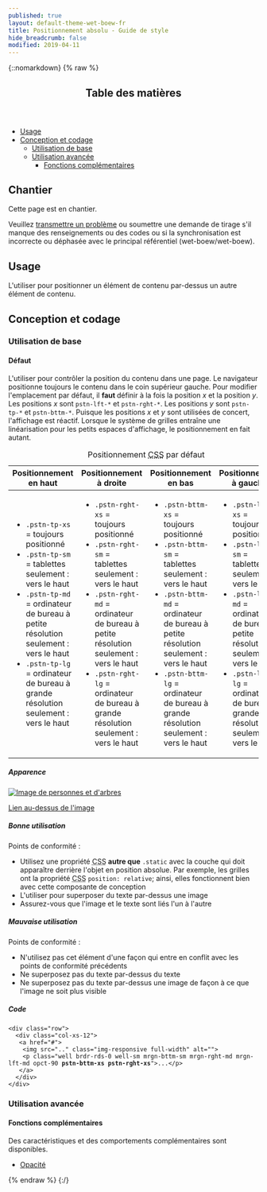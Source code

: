 ```yaml
---
published: true
layout: default-theme-wet-boew-fr
title: Positionnement absolu - Guide de style
hide_breadcrumb: false
modified: 2019-04-11
---
```

{::nomarkdown}
{% raw %}
  <span class="wb-prettify all-pre"></span>
  <div class="row">
    <nav role="navigation" class="col-md-8">
      <div class="panel panel-default">
        <header class="panel-heading">
          <h2 class="panel-title">Table des matières</h2>
        </header>
        <div class="panel-body">
          <ul>
            <li><a href="#purpose">Usage</a></li>
            <li><a href="#design">Conception et codage</a>
              <ul>
                <li><a href="#basic">Utilisation de base</a> </li>
                <li><a href="#enhanced">Utilisation avancée</a>
                  <ul>
                    <li><a href="#addon">Fonctions complémentaires</a> </li>
                  </ul>
                </li>
              </ul>
            </li>
          </ul>
        </div>
      </div>
    </nav>
    <section class="col-md-4">
      <div class="panel panel-warning">
        <div class="panel-body">
          <h2 class="mrgn-tp-0 h4 text-warning"><span class="fa fa-exclamation-triangle"></span> Chantier</h2>
          <p>Cette page est en chantier.</p>
          <p>Veuillez <a href="https://github.com/wet-boew/wet-boew-styleguide/issues/new">transmettre un problème</a> ou soumettre une demande de tirage s'il manque des renseignements ou des codes ou si la synchronisation est incorrecte ou déphasée avec le principal référentiel (wet-boew/wet-boew).</p>
        </div>
      </div>
    </section>
  </div>
  <h2 id="purpose"><span class="fa-stack"><span class="fa fa-circle fa-stack-2x"></span><span class="fa fa-info fa-stack-1x fa-inverse"></span></span> Usage</h2>
  <p>L'utiliser pour positionner un élément de contenu par-dessus un autre élément de contenu.</p>
  <h2 id="design"><span class="fa-stack"><span class="fa fa-circle fa-stack-2x"></span><span class="fa fa-paint-brush fa-stack-1x fa-inverse"></span></span> Conception et codage</h2>
  <h3 id="basic">Utilisation de base</h3>
  <h4 id="default"><span class="fa-stack"><span class="fa fa-circle fa-stack-2x"></span><span class="fa fa-gears fa-stack-1x fa-inverse"></span></span> Défaut</h4>
  <p>L'utiliser pour contrôler la position du contenu dans une page. Le navigateur positionne toujours le contenu dans le coin supérieur gauche. Pour modifier l'emplacement par défaut, il <strong>faut </strong>définir à la fois la position <var>x</var> et la position <var>y</var>. Les positions <var>x</var> sont  <code>pstn-lft-*</code> et <code>pstn-rght-*</code>. Les positions <var>y</var> sont <code>pstn-tp-*</code> et <code>pstn-bttm-*</code>. Puisque les positions <var>x</var> et <var>y</var> sont utilisées de concert, l'affichage est réactif. Lorsque le système de grilles entraîne une linéarisation pour les petits espaces d'affichage, le positionnement en fait autant.</p>
  <table class="table table-bordered">
  <caption class="wb-inv">
  Positionnement <abbr title="feuille de style en cascade">CSS</abbr> par défaut
  </caption>
    <thead>
      <tr>
        <th scope="col">Positionnement en haut</th>
        <th scope="col">Positionnement à droite</th>
        <th scope="col">Positionnement en bas</th>
        <th scope="col">Positionnement à gauche</th>
      </tr>
    </thead>
    <tbody>
      <tr>
        <td><ul class="list-unstyled">
            <li><code>.pstn-tp-xs</code> = toujours positionné </li>
            <li><code>.pstn-tp-sm</code> = tablettes seulement : vers le haut</li>
            <li><code>.pstn-tp-md</code> = ordinateur de bureau à petite résolution seulement : vers le haut</li>
            <li><code>.pstn-tp-lg</code> = ordinateur de bureau à grande résolution seulement : vers le haut</li>
          </ul></td>
        <td><ul class="list-unstyled">
            <li><code>.pstn-rght-xs</code> = toujours positionné</li>
            <li><code>.pstn-rght-sm</code> = tablettes seulement : vers le haut</li>
            <li><code>.pstn-rght-md</code> = ordinateur de bureau à petite résolution seulement : vers le haut</li>
            <li><code>.pstn-rght-lg</code> = ordinateur de bureau à grande résolution seulement : vers le haut</li>
          </ul></td>
        <td><ul class="list-unstyled">
            <li><code>.pstn-bttm-xs</code> = toujours positionné</li>
            <li><code>.pstn-bttm-sm</code> = tablettes seulement : vers le haut</li>
            <li><code>.pstn-bttm-md</code> = ordinateur de bureau à petite résolution seulement : vers le haut</li>
            <li><code>.pstn-bttm-lg</code> = ordinateur de bureau à grande résolution seulement : vers le haut</li>
          </ul></td>
        <td><ul class="list-unstyled">
            <li><code>.pstn-lft-xs</code> = toujours positionné</li>
            <li><code>.pstn-lft-sm</code> = tablettes seulement : vers le haut</li>
            <li><code>.pstn-lft-md</code> = ordinateur de bureau à petite résolution seulement : vers le haut</li>
            <li><code>.pstn-lft-lg</code> = ordinateur de bureau à grande résolution seulement : vers le haut</li>
          </ul></td>
      </tr>
    </tbody>
  </table>
  <div class="row">
    <div class="col-md-4">
      <div class="panel panel-default">
        <div class="panel-body">
          <h5 class="mrgn-tp-0">Apparence</h5>
          <div class="row">
            <div class="col-xs-12"> <a href="#"><img src="https://www.canada.ca/content/canadasite/assets/finance/carousel/20141203-1.jpg" class="img-responsive full-width" alt="Image de personnes et d'arbres">
              <p class="well brdr-rds-0 well-sm mrgn-bttm-sm mrgn-rght-md mrgn-lft-md opct-90 pstn-bttm-xs pstn-rght-xs">Lien au-dessus de l'image</p>
              </a> </div>
          </div>
        </div>
      </div>
    </div>
    <div class="col-md-4">
      <h5 class="mrgn-tp-0 text-success"><span class="glyphicon glyphicon-ok-circle"></span> Bonne utilisation</h5>
<p>Points de conformité&nbsp;:</p>
        <ul>
        <li>Utilisez une propriété <abbr title="feuille de style en cascade">CSS</abbr>  <strong>autre que</strong> <code>.static</code> avec la couche qui doit apparaître derrière l'objet en position absolue. Par exemple, les grilles ont la propriété <abbr title="feuille de style en cascade">CSS</abbr>  <code>position: relative</code>; ainsi, elles fonctionnent bien avec cette composante de conception</li>
        <li> L'utiliser pour superposer du texte par-dessus une image</li>
        <li> Assurez-vous que l'image et le texte sont liés l'un à l'autre</li>
      </ul>
      <h5 class="mrgn-tp-0 text-danger"><span class="glyphicon glyphicon-remove-circle"></span> Mauvaise utilisation</h5>
      <p>Points de conformité&nbsp;:</p>
      <ul>
        <li>N'utilisez pas cet élément d'une façon qui entre en conflit avec les points de conformité précédents</li>
        <li>Ne superposez pas du texte par-dessus du texte</li>
        <li> Ne superposez pas du texte par-dessus une image de façon à ce que l'image ne soit plus visible</li>
      </ul>
    </div>
    <div class="col-md-4">
      <h5 class="mrgn-tp-0">Code</h5>
      <pre><code>&lt;div class=&quot;row&quot;&gt;
  &lt;div class=&quot;col-xs-12&quot;&gt;
   &lt;a href=&quot;#&quot;&gt;
    &lt;img src=&quot;..&quot; class=&quot;img-responsive full-width&quot; alt=&quot;&quot;&gt;
    &lt;p class=&quot;well brdr-rds-0 well-sm mrgn-bttm-sm mrgn-rght-md mrgn-lft-md opct-90 <strong>pstn-bttm-xs pstn-rght-xs</strong>&quot;&gt;...&lt;/p&gt;
   &lt;/a&gt;
  &lt;/div&gt;
&lt;/div&gt;</code></pre>
    </div>
  </div>
  <h3 id="enhanced">Utilisation avancée</h3>
  <h4 id="addon"><span class="fa-stack"><span class="fa fa-circle fa-stack-2x"></span><span class="fa fa-stack-1x fa-plus fa-inverse"></span></span> Fonctions complémentaires</h4>
  <p>Des caractéristiques et des comportements complémentaires sont disponibles.</p>
  <ul class="list-inline lst-spcd">
    <li><a class="btn btn-default" href="opacity-fr.html">Opacité</a></li>
  </ul>
{% endraw %}
{:/}

